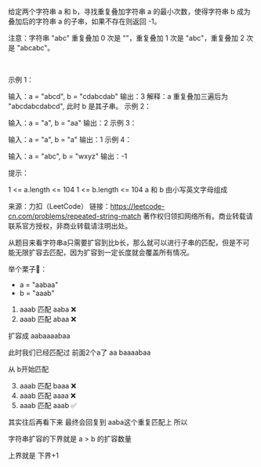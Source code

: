 给定两个字符串 a 和 b，寻找重复叠加字符串 a 的最小次数，使得字符串 b 成为叠加后的字符串 a 的子串，如果不存在则返回 -1。

注意：字符串 "abc" 重复叠加 0 次是 ""，重复叠加 1 次是 "abc"，重复叠加 2 次是 "abcabc"。

 

示例 1：

输入：a = "abcd", b = "cdabcdab"
输出：3
解释：a 重复叠加三遍后为 "abcdabcdabcd", 此时 b 是其子串。
示例 2：

输入：a = "a", b = "aa"
输出：2
示例 3：

输入：a = "a", b = "a"
输出：1
示例 4：

输入：a = "abc", b = "wxyz"
输出：-1
 

提示：

1 <= a.length <= 104
1 <= b.length <= 104
a 和 b 由小写英文字母组成

来源：力扣（LeetCode）
链接：https://leetcode-cn.com/problems/repeated-string-match
著作权归领扣网络所有。商业转载请联系官方授权，非商业转载请注明出处。


从题目来看字符串a只需要扩容到比b长，那么就可以进行子串的匹配，但是不可能无限扩容去匹配，因为扩容到一定长度就会覆盖所有情况。

举个栗子🌰：

- a = "aabaa"
- b = "aaab"

1. aaab 匹配 aaba  ❌
2. aaab 匹配 abaa  ❌

扩容成 aabaaaabaa

此时我们已经匹配过 前面2个a了 
aa baaaabaa

从 b开始匹配 

3. aaab 匹配  baaa ❌
4. aaab 匹配  aaaa ❌
5. aaab 匹配  aaab ✅

其实往后再看下来 最终会回复到 aaba这个重复匹配上 所以

字符串扩容的下界就是 a > b 的扩容数量 

上界就是 下界+1 

